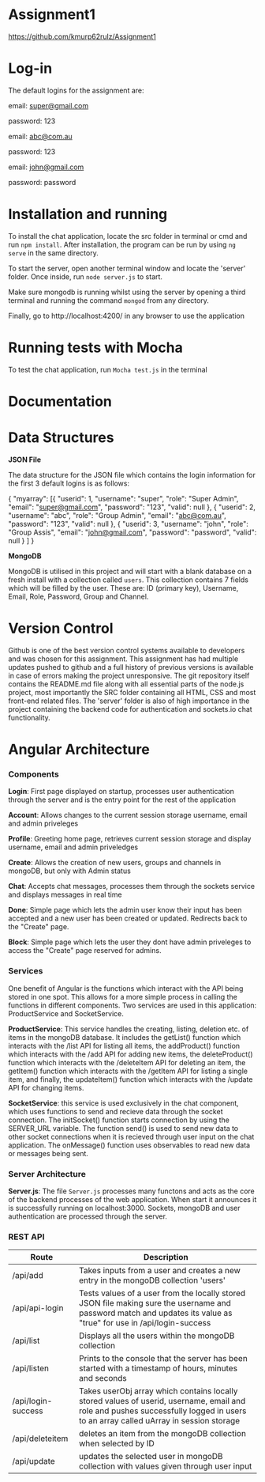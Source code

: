 # Assignment1
https://github.com/kmurp62rulz/Assignment1

# Log-in

The default logins for the assignment are:

email: super@gmail.com

password: 123

email: abc@com.au

password: 123

email: john@gmail.com

password: password


# Installation and running

To install the chat application, locate the src folder in terminal or cmd and run `npm install`. 
After installation, the program can be run by using `ng serve` in the same directory.

To start the server, open another terminal window and locate the 'server' folder. Once inside, run `node server.js` to start.

Make sure mongodb is running whilst using the server by opening a third terminal and running the command `mongod` from any directory.

Finally, go to http://localhost:4200/ in any browser to use the application


# Running tests with Mocha

To test the chat application, run `Mocha test.js` in the terminal


# Documentation

# Data Structures

**JSON File**

The data structure for the JSON file which contains the login information for the first 3 default logins is as follows:

{
  "myarray": [{
      "userid": 1,
      "username": "super",
      "role": "Super Admin",
      "email": "super@gmail.com",
      "password": "123",
      "valid": null
    },
    {
      "userid": 2,
      "username": "abc",
      "role": "Group Admin",
      "email": "abc@com.au",
      "password": "123",
      "valid": null
    }, 
    {
      "userid": 3,
      "username": "john",
      "role": "Group Assis",
      "email": "john@gmail.com",
      "password": "password",
      "valid": null
    }
  ]
}

**MongoDB**

MongoDB is utilised in this project and will start with a blank database on a fresh install with a collection called `users`. This collection contains 7 fields which will be filled by the user. These are: ID (primary key), Username, Email, Role, Password, Group and Channel.

# Version Control

Github is one of the best version control systems available to developers and was chosen for this assignment. This assignment has had multiple updates pushed to github and a full history of previous versions is available in case of errors making the project unresponsive. The git repository itself contains the README.md file along with all essential parts of the node.js project, most importantly the SRC folder containing all HTML, CSS and most front-end related files. The 'server' folder is also of high importance in the project containing the backend code for authentication and sockets.io chat functionality. 

# Angular Architecture

### Components

**Login**: First page displayed on startup, processes user authentication through the server and is the entry point for the rest of the application

**Account**: Allows changes to the current session storage username, email and admin priveleges

**Profile**: Greeting home page, retrieves current session storage and display username, email and admin priveledges

**Create**: Allows the creation of new users, groups and channels in mongoDB, but only with Admin status

**Chat**: Accepts chat messages, processes them through the sockets service and displays messages in real time

**Done**: Simple page which lets the admin user know their input has been accepted and a new user has been created or updated. Redirects back to the "Create" page.

**Block**: Simple page which lets the user they dont have admin priveleges to access the "Create" page reserved for admins.


### Services
One benefit of Angular is the functions which interact with the API being stored in one spot. This allows for a more simple process in calling the  functions in different components. Two services are used in this application: ProductService and SocketService.

**ProductService**: This service handles the creating, listing, deletion etc. of items in the mongoDB database. It includes the getList() function which interacts with the /list API for listing all items, the addProduct() function which interacts with the /add API for adding new items, the deleteProduct() function which interacts with the /deleteItem API for deleting an item, the getItem() function which interacts with the /getItem API for listing a single item, and finally, the updateItem() function which interacts with the /update API for changing items.

**SocketService**: this service is used exclusively in the chat component, which uses functions to send and recieve data through the socket connection. The initSocket() function starts connection by using the SERVER_URL variable. The function send() is used to send new data to other socket connections when it is recieved through user input on the chat application. The onMessage() function uses observables to read new data or messages being sent.

### Server Architecture

**Server.js**: The file `Server.js` processes many functons and acts as the core of the backend processes of the web application. When start it announces it is successfully running on localhost:3000. Sockets, mongoDB and user authentication are processed through the server.

### REST API

| Route  | Description |
| ------------- | ------------- |
| /api/add | Takes inputs from a user and creates a new entry in the mongoDB collection 'users'  |
| /api/api-login | Tests values of a user from the locally stored JSON file making sure the username and password match and updates its value as "true" for use in /api/login-success |
| /api/list | Displays all the users within the mongoDB collection |
| /api/listen | Prints to the console that the server has been started with a timestamp of hours, minutes and seconds |
| /api/login-success | Takes userObj array which contains locally stored values of userid, username, email and role and pushes successfully logged in users to an array called uArray in session storage |
| /api/deleteitem | deletes an item from the mongoDB collection when selected by ID |
| /api/update | updates the selected user in mongoDB collection with values given through user input |



 

